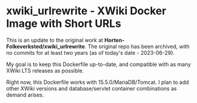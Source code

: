 # xwiki_urlrewrite - XWiki Docker Image with Short URLs

This is an update to the original work at **Horten-Folkeverksted/xwiki_urlrewrite**. The original repo 
has been archived, with no commits for at least two years (as of today's date - 2023-06-29).

My goal is to keep this Dockerfile up-to-date, and compatible with as many XWiki LTS releases as possible.

Right now, this Dockerfile works with 15.5.0/MariaDB/Tomcat. I plan to add other XWiki versions and database/servlet container combinations as demand arises.





